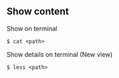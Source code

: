 ## Show content

Show on terminal

```
$ cat <path>
```

Show details on terminal (New view)

```
$ less <path>
```
